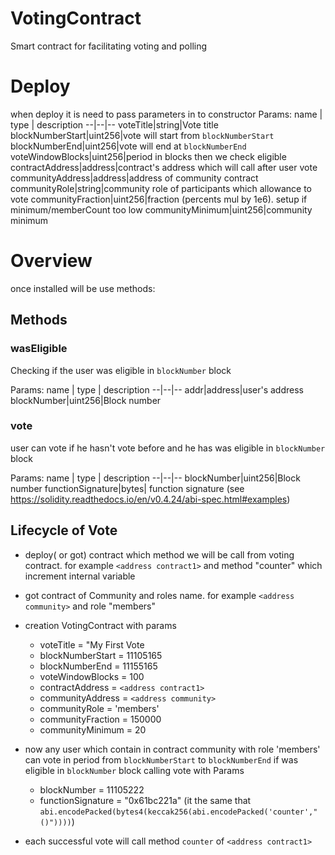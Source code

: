 # VotingContract
Smart contract for facilitating voting and polling

# Deploy
when deploy it is need to pass parameters in to constructor
Params:
name  | type | description
--|--|--
voteTitle|string|Vote title
blockNumberStart|uint256|vote will start from `blockNumberStart`
blockNumberEnd|uint256|vote will end at `blockNumberEnd`
voteWindowBlocks|uint256|period in blocks then we check eligible
contractAddress|address|contract's address which will call after user vote
communityAddress|address|address of community contract
communityRole|string|community role of participants which allowance to vote
communityFraction|uint256|fraction (percents mul by 1e6). setup if minimum/memberCount too low
communityMinimum|uint256|community minimum

# Overview
once installed will be use methods:

## Methods

### wasEligible

Checking if the user was eligible in  `blockNumber` block

Params:
name  | type | description
--|--|--
addr|address|user's address
blockNumber|uint256|Block number

### vote

user can vote if he hasn't vote before and he has was eligible in `blockNumber` block

Params:
name  | type | description
--|--|--
blockNumber|uint256|Block number
functionSignature|bytes| function signature (see https://solidity.readthedocs.io/en/v0.4.24/abi-spec.html#examples)

## Lifecycle of Vote
* deploy( or got) contract which method we will be call from voting contract. for example `<address contract1>` and method "counter" which increment internal variable
* got contract of Community and roles name. for example `<address community>` and role "members"
* creation VotingContract with params 
   *   voteTitle = "My First Vote
   *   blockNumberStart = 11105165
   *   blockNumberEnd =  11155165
   *   voteWindowBlocks = 100
   *   contractAddress = `<address contract1>`
   *   communityAddress = `<address community>`
   *   communityRole = 'members'
   *   communityFraction = 150000
   *   communityMinimum = 20
* now any user which contain in contract community with role 'members' can vote in period from `blockNumberStart` to `blockNumberEnd` if was eligible in `blockNumber` block
calling vote with Params
    * blockNumber = 11105222
    * functionSignature = "0x61bc221a"  (it the same that `abi.encodePacked(bytes4(keccak256(abi.encodePacked('counter',"()"))))`)

* each successful vote will call method `counter` of `<address contract1>`